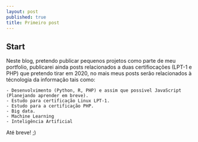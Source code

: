 ```yaml
---
layout: post
published: true
title: Primeiro post
---
```


## Start


Neste blog, pretendo publicar pequenos projetos como parte de meu portfolio, publicarei ainda posts relacionados a duas certifiocações (LPT-1 e PHP) que pretendo tirar em 2020, no mais meus posts serão relacionados à  técnologia da informação tais como:
	
    - Desenvolvimento (Python, R, PHP) e assim que possivel JavaScript (Planejando aprender em breve).
    - Estudo para certificação Linux LPT-1.
    - Estudo para a certificação PHP.
    - Big data.
    - Machine Learning
    - Inteligência Artificial


Até breve! ;)